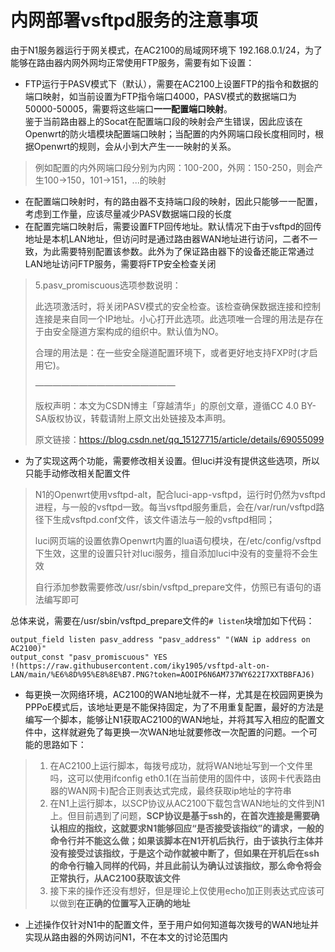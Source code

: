 # 内网部署vsftpd服务的注意事项
由于N1服务器运行于网关模式，在AC2100的局域网环境下 192.168.0.1/24，为了能够在路由器内网外网均正常使用FTP服务，需要有如下设置：
 - FTP运行于PASV模式下（默认），需要在AC2100上设置FTP的指令和数据的端口映射，如当前设置为FTP指令端口4000，PASV模式的数据端口为50000-50005，需要将这些端口**一一配置端口映射**。<br>鉴于当前路由器上的Socat在配置端口段的映射会产生错误，因此应该在Openwrt的防火墙模块配置端口映射；当配置的内外网端口段长度相同时，根据Openwrt的规则，会从小到大产生一一映射的关系。<br>
> 例如配置的内外网端口段分别为内网：100-200，外网：150-250，则会产生100→150，101→151，...的映射
  
 - 在配置端口映射时，有的路由器不支持端口段的映射，因此只能够一一配置，考虑到工作量，应该尽量减少PASV数据端口段的长度
 - 在配置完端口映射后，需要设置FTP回传地址。默认情况下由于vsftpd的回传地址是本机LAN地址，但访问时是通过路由器WAN地址进行访问，二者不一致，为此需要特别配置该参数。此外为了保证路由器下的设备还能正常通过LAN地址访问FTP服务，需要将FTP安全检查关闭<br>
> 5.pasv_promiscuous选项参数说明：
> 
> 此选项激活时，将关闭PASV模式的安全检查。该检查确保数据连接和控制连接是来自同一个IP地址。小心打开此选项。此选项唯一合理的用法是存在于由安全隧道方案构成的组织中。默认值为NO。
> 
> 合理的用法是：在一些安全隧道配置环境下，或者更好地支持FXP时(才启用它)。
> 
> ————————————————
> 
> 版权声明：本文为CSDN博主「穿越清华」的原创文章，遵循CC 4.0 BY-SA版权协议，转载请附上原文出处链接及本声明。
> 
> 原文链接：https://blog.csdn.net/qq_15127715/article/details/69055099
 - 为了实现这两个功能，需要修改相关设置。但luci并没有提供这些选项，所以只能手动修改相关配置文件<br>

> N1的Openwrt使用vsftpd-alt，配合luci-app-vsftpd，运行时仍然为vsftpd进程，与一般的vsftpd一致。每当vsftpd服务重启，会在/var/run/vsftpd路径下生成vsftpd.conf文件，该文件语法与一般的vsftpd相同；
> 
> luci网页端的设置依靠Openwrt内置的lua语句模块，在/etc/config/vsftpd下生效，这里的设置只针对luci服务，擅自添加luci中没有的变量将不会生效
> 
> 自行添加参数需要修改/usr/sbin/vsftpd_prepare文件，仿照已有语句的语法编写即可

总体来说，需要在/usr/sbin/vsftpd_prepare文件的`# listen`块增加如下代码：

    output_field listen pasv_address "pasv_address" "(WAN ip address on AC2100)"
    output_const "pasv_promiscuous" YES
    !(https://raw.githubusercontent.com/iky1905/vsftpd-alt-on-LAN/main/%E6%8D%95%E8%8E%B7.PNG?token=AOOIP6N6AM737WY622I7XXTBBFAJ6)
 - 每更换一次网络环境，AC2100的WAN地址就不一样，尤其是在校园网更换为PPPoE模式后，该地址更是不能保持固定，为了不用重复配置，最好的方法是编写一个脚本，能够让N1获取AC2100的WAN地址，并将其写入相应的配置文件中，这样就避免了每更换一次WAN地址就要修改一次配置的问题。一个可能的思路如下：
> 1. 在AC2100上运行脚本，每拨号成功，就将WAN地址写到一个文件里吗，这可以使用ifconfig eth0.1(在当前使用的固件中，该网卡代表路由器的WAN网卡)配合正则表达式完成，最终获取ip地址的字符串
> 2. 在N1上运行脚本，以SCP协议从AC2100下载包含WAN地址的文件到N1上。但目前遇到了问题，**SCP协议是基于ssh的，在首次连接是需要确认相应的指纹，这就要求N1能够回应“是否接受该指纹”的请求，一般的命令行并不能这么做；如果该脚本在N1开机后执行，由于该执行主体并没有接受过该指纹，于是这个动作就被中断了，但如果在开机后在ssh的命令行输入同样的代码，并且此前认为确认过该指纹，那么命令将会正常执行，从AC2100获取该文件**
> 3. 接下来的操作还没有想好，但是理论上仅使用echo加正则表达式应该可以做到**在正确的位置写入正确的地址**
 - 上述操作仅针对N1中的配置文件，至于用户如何知道每次拨号的WAN地址并实现从路由器的外网访问N1，不在本文的讨论范围内
